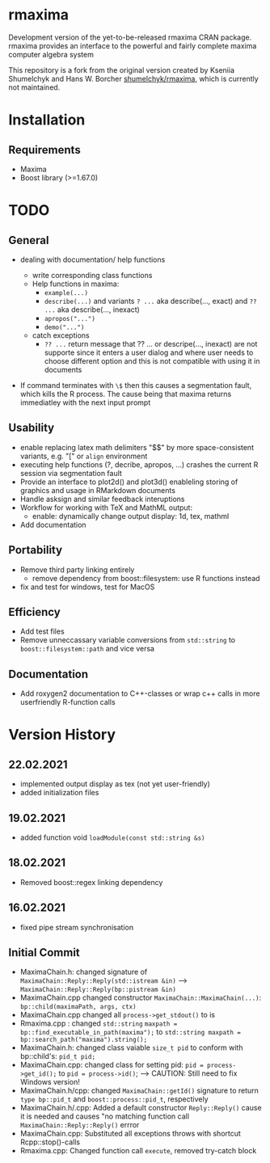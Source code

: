 # rmaxima
Development version of the yet-to-be-released rmaxima CRAN package. rmaxima provides an interface to the powerful and fairly complete maxima computer algebra system

This repository is a fork from the original version created by Kseniia Shumelchyk and Hans W. Borcher [shumelchyk/rmaxima](https://github.com/shumelchyk/rmaxima), which is currently not maintained.

# Installation

## Requirements
- Maxima
- Boost library (>=1.67.0) 

# TODO
## General
- dealing with documentation/ help functions
	- write corresponding class functions
	- Help functions in maxima:
		- `example(...)`
		- `describe(...)` and variants `? ...` aka describe(..., exact) and `?? ...` aka describe(..., inexact)
		- `apropos("...")`
		- `demo("...")`
	- catch exceptions
		- `?? ...` return message that ?? ... or descripe(..., inexact) are not supporte since it enters a user dialog and where user needs to choose different option and this is not compatible with using it in documents

- If command terminates with `\$` then this causes a segmentation fault, which kills the R process. The cause being that maxima returns immediatley with the next input prompt

## Usability
- enable replacing latex math delimiters "$$" by more space-consistent variants, e.g. "\[" or `align` environment
- executing help functions (?, decribe, apropos, ...) crashes the current R session via segmentation fault
- Provide an interface to plot2d() and plot3d() enableling storing of graphics and usage in RMarkdown documents
- Handle asksign and similar feedback interuptions
- Workflow for working with TeX and MathML output:
	- enable: dynamically change output display: 1d, tex, mathml
- Add documentation

## Portability
- Remove third party linking entirely
	- remove dependency from boost::filesystem: use R functions instead
- fix and test for windows, test for MacOS

## Efficiency
- Add test files
- Remove unneccassary variable conversions from `std::string` to `boost::filesystem::path` and vice versa

## Documentation
- Add roxygen2 documentation to C++-classes or wrap c++ calls in more userfriendly R-function calls

# Version History

## 22.02.2021
- implemented output display as tex (not yet user-friendly)
- added initialization files

## 19.02.2021
- added function void `loadModule(const std::string &s)`

## 18.02.2021
- Removed boost::regex linking dependency


## 16.02.2021
- fixed pipe stream synchronisation

## Initial Commit

- MaximaChain.h: changed signature of `MaximaChain::Reply::Reply(std::istream &in)` --> `MaximaChain::Reply::Reply(bp::pistream &in)`
- MaximaChain.cpp changed constructor `MaximaChain::MaximaChain(...)`: `bp::child(maximaPath, args, ctx)`
- MaximaChain.cpp changed all `process->get_stdout()` to is
- Rmaxima.cpp : changed `std::string` `maxpath = bp::find_executable_in_path(maxima");` to `std::string maxpath = bp::search_path("maxima").string();`
- MaximaChain.h: changed class vaiable `size_t pid` to conform with bp::child's: `pid_t pid;`
- MaximaChain.cpp: changed class for setting pid: `pid = process->get_id();` to `pid = process->id()`; --> CAUTION: Still need to fix Windows version!
- MaximaChain.h/cpp: changed `MaximaChain::getId()` signature to return `type bp::pid_t` and `boost::process::pid_t`, respectively
- MaximaChain.h/.cpp: Added a default constructor `Reply::Reply()` cause it is needed and causes "no matching function call `MaximaChain::Reply::Reply()` errror
- MaximaChain.cpp: Substituted all exceptions throws with shortcut Rcpp::stop()-calls
- Rmaxima.cpp: Changed function call `execute`, removed try-catch block
